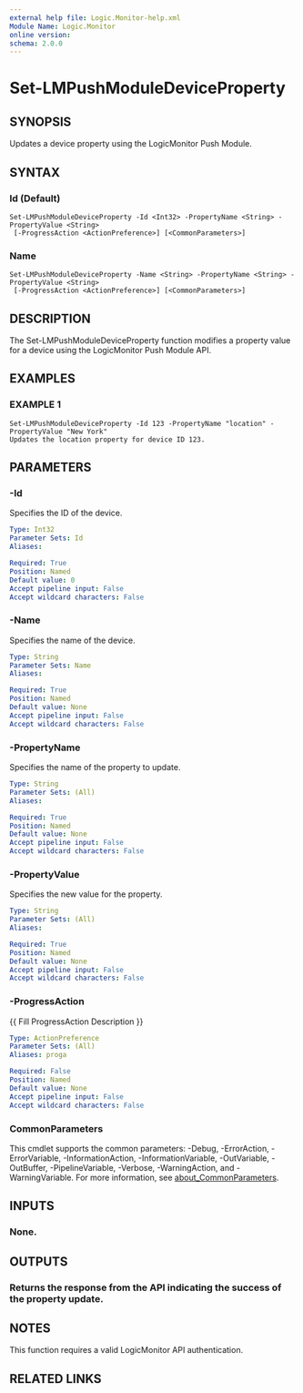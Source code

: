 ```yaml
---
external help file: Logic.Monitor-help.xml
Module Name: Logic.Monitor
online version:
schema: 2.0.0
---
```


# Set-LMPushModuleDeviceProperty

## SYNOPSIS
Updates a device property using the LogicMonitor Push Module.

## SYNTAX

### Id (Default)
```
Set-LMPushModuleDeviceProperty -Id <Int32> -PropertyName <String> -PropertyValue <String>
 [-ProgressAction <ActionPreference>] [<CommonParameters>]
```

### Name
```
Set-LMPushModuleDeviceProperty -Name <String> -PropertyName <String> -PropertyValue <String>
 [-ProgressAction <ActionPreference>] [<CommonParameters>]
```

## DESCRIPTION
The Set-LMPushModuleDeviceProperty function modifies a property value for a device using the LogicMonitor Push Module API.

## EXAMPLES

### EXAMPLE 1
```
Set-LMPushModuleDeviceProperty -Id 123 -PropertyName "location" -PropertyValue "New York"
Updates the location property for device ID 123.
```

## PARAMETERS

### -Id
Specifies the ID of the device.

```yaml
Type: Int32
Parameter Sets: Id
Aliases:

Required: True
Position: Named
Default value: 0
Accept pipeline input: False
Accept wildcard characters: False
```

### -Name
Specifies the name of the device.

```yaml
Type: String
Parameter Sets: Name
Aliases:

Required: True
Position: Named
Default value: None
Accept pipeline input: False
Accept wildcard characters: False
```

### -PropertyName
Specifies the name of the property to update.

```yaml
Type: String
Parameter Sets: (All)
Aliases:

Required: True
Position: Named
Default value: None
Accept pipeline input: False
Accept wildcard characters: False
```

### -PropertyValue
Specifies the new value for the property.

```yaml
Type: String
Parameter Sets: (All)
Aliases:

Required: True
Position: Named
Default value: None
Accept pipeline input: False
Accept wildcard characters: False
```

### -ProgressAction
{{ Fill ProgressAction Description }}

```yaml
Type: ActionPreference
Parameter Sets: (All)
Aliases: proga

Required: False
Position: Named
Default value: None
Accept pipeline input: False
Accept wildcard characters: False
```

### CommonParameters
This cmdlet supports the common parameters: -Debug, -ErrorAction, -ErrorVariable, -InformationAction, -InformationVariable, -OutVariable, -OutBuffer, -PipelineVariable, -Verbose, -WarningAction, and -WarningVariable. For more information, see [about_CommonParameters](http://go.microsoft.com/fwlink/?LinkID=113216).

## INPUTS

### None.
## OUTPUTS

### Returns the response from the API indicating the success of the property update.
## NOTES
This function requires a valid LogicMonitor API authentication.

## RELATED LINKS
